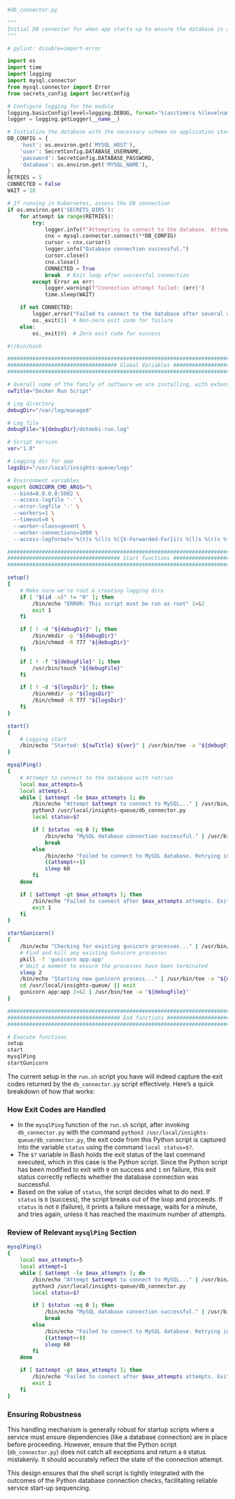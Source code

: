 ```python

#db_connector.py

"""
Initial DB connector for when app starts up to ensure the database is accessible before running the app.
"""

# pylint: disable=import-error

import os
import time
import logging
import mysql.connector
from mysql.connector import Error
from secrets_config import SecretConfig

# Configure logging for the module
logging.basicConfig(level=logging.DEBUG, format='%(asctime)s %(levelname)s %(message)s')
logger = logging.getLogger(__name__)

# Initialize the database with the necessary schema on application start
DB_CONFIG = {
    'host': os.environ.get('MYSQL_HOST'),
    'user': SecretConfig.DATABASE_USERNAME,
    'password': SecretConfig.DATABASE_PASSWORD,
    'database': os.environ.get('MYSQL_NAME'),
}
RETRIES = 5
CONNECTED = False
WAIT = 10

# If running in Kubernetes, assess the DB connection
if os.environ.get('SECRETS_DIRS'):
    for attempt in range(RETRIES):
        try:
            logger.info(f"Attempting to connect to the database. Attempt {attempt + 1} of {RETRIES}")
            cnx = mysql.connector.connect(**DB_CONFIG)
            cursor = cnx.cursor()
            logger.info("Database connection successful.")
            cursor.close()
            cnx.close()
            CONNECTED = True
            break  # Exit loop after successful connection
        except Error as err:
            logger.warning(f"Connection attempt failed: {err}")
            time.sleep(WAIT)

    if not CONNECTED:
        logger.error("Failed to connect to the database after several attempts. Restarting application")
        os._exit(1)  # Non-zero exit code for failure
    else:
        os._exit(0)  # Zero exit code for success


```


```bash
#!/bin/bash

##########################################################################################
################################### Global Variables #####################################
##########################################################################################

# Overall name of the family of software we are installing, with extension removed
swTitle="Docker Run Script"

# Log directory
debugDir="/var/log/managed"

# Log file
debugFile="${debugDir}/dotmobi-run.log"

# Script Version
ver="1.0"

# Logging dir for app
logsDir="/usr/local/insights-queue/logs"

# Environment variables
export GUNICORN_CMD_ARGS="\
  --bind=0.0.0.0:5002 \
  --access-logfile '-' \
  --error-logfile '-' \
  --workers=1 \
  --timeout=0 \
  --worker-class=gevent \
  --worker-connections=1000 \
  --access-logformat='%(t)s %(l)s %({X-Forwarded-For}i)s %(l)s %(r)s %(s)s %(b)s %(f)s %(a)s'"

##########################################################################################
#################################### Start functions #####################################
##########################################################################################

setup()
{
    # Make sure we're root & creating logging dirs
    if [ "$(id -u)" != "0" ]; then
        /bin/echo "ERROR: This script must be run as root" 1>&2
        exit 1
    fi

    if [ ! -d "${debugDir}" ]; then
        /bin/mkdir -p "${debugDir}"
        /bin/chmod -R 777 "${debugDir}"
    fi

    if [ ! -f "${debugFile}" ]; then
        /usr/bin/touch "${debugFile}"
    fi

    if [ ! -d "${logsDir}" ]; then
        /bin/mkdir -p "${logsDir}"
        /bin/chmod -R 777 "${logsDir}"
    fi
}

start()
{
    # Logging start
    /bin/echo "Started: ${swTitle} ${ver}" | /usr/bin/tee -a "${debugFile}"
}

mysqlPing()
{
    # Attempt to connect to the database with retries
    local max_attempts=5
    local attempt=1
    while [ $attempt -le $max_attempts ]; do
        /bin/echo "Attempt $attempt to connect to MySQL..." | /usr/bin/tee -a "${debugFile}"
        python3 /usr/local/insights-queue/db_connector.py
        local status=$?

        if [ $status -eq 0 ]; then
            /bin/echo "MySQL database connection successful." | /usr/bin/tee -a "${debugFile}"
            break
        else
            /bin/echo "Failed to connect to MySQL database. Retrying in 1 minute..." | /usr/bin/tee -a "${debugFile}"
            ((attempt++))
            sleep 60
        fi
    done

    if [ $attempt -gt $max_attempts ]; then
        /bin/echo "Failed to connect after $max_attempts attempts. Exiting." | /usr/bin/tee -a "${debugFile}"
        exit 1
    fi
}

startGunicorn()
{
    /bin/echo "Checking for existing gunicorn processes..." | /usr/bin/tee -a "${debugFile}"
    # Find and kill any existing Gunicorn processes
    pkill -f 'gunicorn app:app'
    # Wait a moment to ensure the processes have been terminated
    sleep 2
    /bin/echo "Starting new gunicorn process..." | /usr/bin/tee -a "${debugFile}"
    cd /usr/local/insights-queue/ || exit
    gunicorn app:app 2>&1 | /usr/bin/tee -a "${debugFile}"
}

##########################################################################################
#################################### End functions #######################################
##########################################################################################

# Execute functions
setup
start
mysqlPing
startGunicorn


```


The current setup in the `run.sh` script you have will indeed capture the exit codes returned by the `db_connector.py` script effectively. Here’s a quick breakdown of how that works:

### How Exit Codes are Handled
- In the `mysqlPing` function of the `run.sh` script, after invoking `db_connector.py` with the command `python3 /usr/local/insights-queue/db_connector.py`, the exit code from this Python script is captured into the variable `status` using the command `local status=$?`.
- The `$?` variable in Bash holds the exit status of the last command executed, which in this case is the Python script. Since the Python script has been modified to exit with `0` on success and `1` on failure, this exit status correctly reflects whether the database connection was successful.
- Based on the value of `status`, the script decides what to do next. If `status` is `0` (success), the script breaks out of the loop and proceeds. If `status` is not `0` (failure), it prints a failure message, waits for a minute, and tries again, unless it has reached the maximum number of attempts.

### Review of Relevant `mysqlPing` Section
```bash
mysqlPing()
{
    local max_attempts=5
    local attempt=1
    while [ $attempt -le $max_attempts ]; do
        /bin/echo "Attempt $attempt to connect to MySQL..." | /usr/bin/tee -a "${debugFile}"
        python3 /usr/local/insights-queue/db_connector.py
        local status=$?

        if [ $status -eq 0 ]; then
            /bin/echo "MySQL database connection successful." | /usr/bin/tee -a "${debugFile}"
            break
        else
            /bin/echo "Failed to connect to MySQL database. Retrying in 1 minute..." | /usr/bin/tee -a "${debugFile}"
            ((attempt++))
            sleep 60
        fi
    done

    if [ $attempt -gt $max_attempts ]; then
        /bin/echo "Failed to connect after $max_attempts attempts. Exiting." | /usr/bin/tee -a "${debugFile}"
        exit 1
    fi
}
```

### Ensuring Robustness
This handling mechanism is generally robust for startup scripts where a service must ensure dependencies (like a database connection) are in place before proceeding. However, ensure that the Python script (`db_connector.py`) does not catch all exceptions and return a `0` status mistakenly. It should accurately reflect the state of the connection attempt.

This design ensures that the shell script is tightly integrated with the outcomes of the Python database connection checks, facilitating reliable service start-up sequencing.

